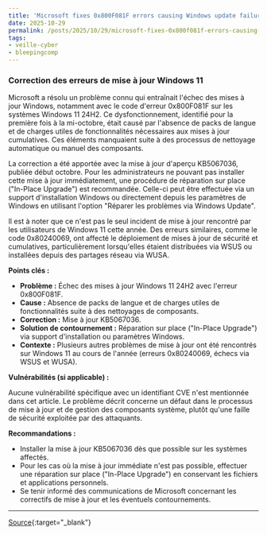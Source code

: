 ```yaml
---
title: 'Microsoft fixes 0x800F081F errors causing Windows update failures'
date: 2025-10-29
permalink: /posts/2025/10/29/microsoft-fixes-0x800f081f-errors-causing-windows-update-failures/
tags:
- veille-cyber
- bleepingcomp
---
```

### Correction des erreurs de mise à jour Windows 11

Microsoft a résolu un problème connu qui entraînait l'échec des mises à jour Windows, notamment avec le code d'erreur 0x800F081F sur les systèmes Windows 11 24H2. Ce dysfonctionnement, identifié pour la première fois à la mi-octobre, était causé par l'absence de packs de langue et de charges utiles de fonctionnalités nécessaires aux mises à jour cumulatives. Ces éléments manquaient suite à des processus de nettoyage automatique ou manuel des composants.

La correction a été apportée avec la mise à jour d'aperçu KB5067036, publiée début octobre. Pour les administrateurs ne pouvant pas installer cette mise à jour immédiatement, une procédure de réparation sur place ("In-Place Upgrade") est recommandée. Celle-ci peut être effectuée via un support d'installation Windows ou directement depuis les paramètres de Windows en utilisant l'option "Réparer les problèmes via Windows Update".

Il est à noter que ce n'est pas le seul incident de mise à jour rencontré par les utilisateurs de Windows 11 cette année. Des erreurs similaires, comme le code 0x80240069, ont affecté le déploiement de mises à jour de sécurité et cumulatives, particulièrement lorsqu'elles étaient distribuées via WSUS ou installées depuis des partages réseau via WUSA.

**Points clés :**

*   **Problème :** Échec des mises à jour Windows 11 24H2 avec l'erreur 0x800F081F.
*   **Cause :** Absence de packs de langue et de charges utiles de fonctionnalités suite à des nettoyages de composants.
*   **Correction :** Mise à jour KB5067036.
*   **Solution de contournement :** Réparation sur place ("In-Place Upgrade") via support d'installation ou paramètres Windows.
*   **Contexte :** Plusieurs autres problèmes de mise à jour ont été rencontrés sur Windows 11 au cours de l'année (erreurs 0x80240069, échecs via WSUS et WUSA).

**Vulnérabilités (si applicable) :**

Aucune vulnérabilité spécifique avec un identifiant CVE n'est mentionnée dans cet article. Le problème décrit concerne un défaut dans le processus de mise à jour et de gestion des composants système, plutôt qu'une faille de sécurité exploitée par des attaquants.

**Recommandations :**

*   Installer la mise à jour KB5067036 dès que possible sur les systèmes affectés.
*   Pour les cas où la mise à jour immédiate n'est pas possible, effectuer une réparation sur place ("In-Place Upgrade") en conservant les fichiers et applications personnels.
*   Se tenir informé des communications de Microsoft concernant les correctifs de mise à jour et les éventuels contournements.

---
[Source](https://www.bleepingcomputer.com/news/microsoft/microsoft-fixes-0x800f081f-errors-causing-windows-update-failures/){:target="_blank"}
